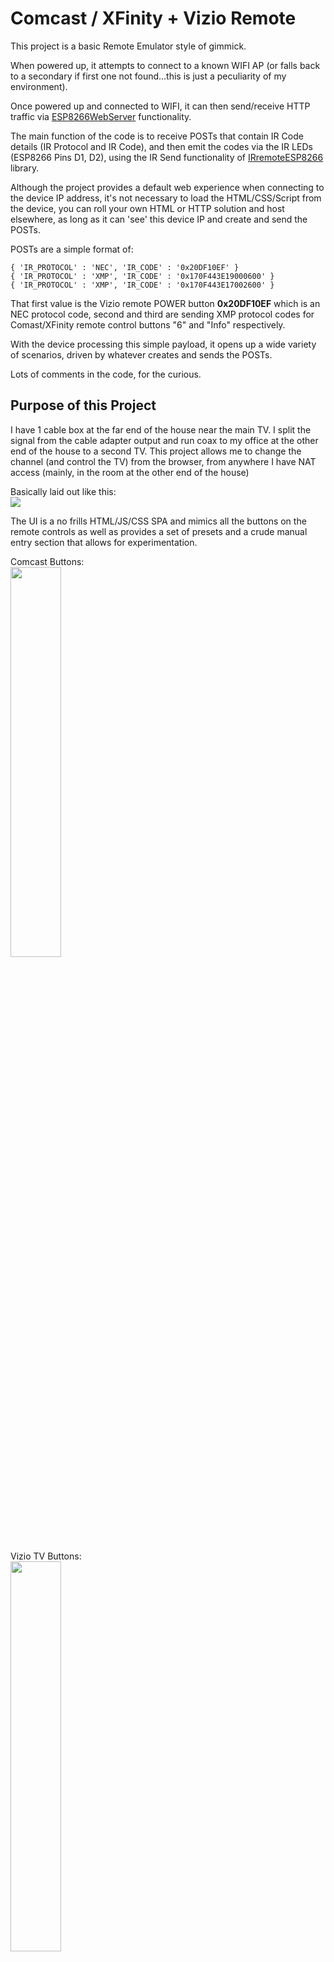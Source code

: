 # Comcast / XFinity + Vizio Remote

This project is a basic Remote Emulator style of gimmick.

When powered up, it attempts to connect to a known WIFI AP (or falls back to
a secondary if first one not found...this is just a peculiarity of my
environment).

Once powered up and connected to WIFI, it can then send/receive HTTP traffic via [ESP8266WebServer](https://github.com/esp8266/Arduino/tree/master/libraries/ESP8266WebServer) functionality.

The main function of the code is to receive POSTs that contain IR Code
details (IR Protocol and IR Code), and then emit the codes via the IR LEDs 
(ESP8266 Pins D1, D2), using the IR Send functionality of [IRremoteESP8266](https://github.com/crankyoldgit/IRremoteESP8266/)
library.

Although the project provides a default web experience when connecting to
the device IP address, it's not necessary to load the HTML/CSS/Script
from the device, you can roll your own HTML or HTTP solution and host
elsewhere, as long as it can 'see' this device IP and create and send the
POSTs.

POSTs are a simple format of:
```
{ 'IR_PROTOCOL' : 'NEC', 'IR_CODE' : '0x20DF10EF' }
{ 'IR_PROTOCOL' : 'XMP', 'IR_CODE' : '0x170F443E19000600' }
{ 'IR_PROTOCOL' : 'XMP', 'IR_CODE' : '0x170F443E17002600' }
```

That first value is the Vizio remote POWER button **0x20DF10EF** which is an NEC protocol code, second and third are sending XMP protocol codes for Comast/XFinity remote control buttons "6" and "Info" respectively.

With the device processing this simple payload, it opens up a wide variety
of scenarios, driven by whatever creates and sends the POSTs.

Lots of comments in the code, for the curious.

## Purpose of this Project
I have 1 cable box at the far end of the house near the main TV.  I split the signal from the cable adapter output and run coax to my office at the other end of the house to a second TV.  This project allows me to change the channel (and control the TV) from the browser, from anywhere I have NAT access (mainly, in the room at the other end of the house)

Basically laid out like this:<br>
<img src="./content/OverallSetup.png">

The UI is a no frills HTML/JS/CSS SPA and mimics all the buttons on the remote controls as well as provides a set of presets and a crude manual entry section that allows for experimentation.

Comcast Buttons:<br>
<img src="./content/UI_Comcast_Buttons.png" style="width:40%">

Vizio TV Buttons:<br>
<img src="./content/UI_Vizio_Buttons.png" style="width:40%">

XFinity XR2 Buttons:<br>
<img src="./content/UI_XFinity_XR2_Buttons.png" style="width:36%">

Presets are just a group of buttons representing various channels (TV and Music):<br>
<img src="./content/UI_Presets.png" style="width:60%">



### Raw Entry Section
This section allows manual entry of protocols and codes, and for 'scripting' or creation of a sequence of codes with some basic functionality like **DELAY** and **DELAY_UNTIL_DATE_TIME**

The following snip shows a sequence that waits until a certain date/time has elapsed, then sends 1197[enter], waits 5 seconds, sends 28[enter], waits another 5 seconds, and finally sends 4[enter].<br>
<img src="./content/UI_Raw_Section.png" style="width:60%">

Mainly this just shows the possibility of creating more complicated scenarios.

# ESP8266
Device is a run of the mill ESP8266 with WIFI (platform: espressif8266)

<img src="./Content/SimpleBreadBoardSetupCropped.jpg" style="width:80%"><br>
D1 and D2 are connected to the anodes of the 5mm 940nm IR LEDs (purchased from https://www.adafruit.com/product/388)

This picture is just a simple test rig, the actual setup I have deployed has the LEDs soldered to a couple of perf boards at the end of long wires, that enable affixing near the devices.  No pictures of that mess.  It's Crude and I may revisit later, but for now works perfectly...which means I'll never 'fix' it :o)

With the [ESP8266IRRecord](https://github.com/MrJimmo/ESP8266IRRecord/tree/main) board listening, this made for quick test and development.

# Remote Controls

## Vizio TV Remote
<img src="./content/VizioTVRemoteControl.jpg" height="auto" width="20%">

Remote for TV Model: VO32L HDTV10A

TV Part #: 10223050022
...yeah, super old TV from 2008, but it's still alive and doing fine :o)


The table below contains the values I captured with the [ESP8266IRRecord](https://github.com/MrJimmo/ESP8266IRRecord/tree/main) project.

Luckily, I captured these a long time ago as corrosion has since killed the #6 button and the remote is mostly falling apart now after being dropped many times.

The Binary and Byte columns of the table were part of me doing some early learning about IR codes as they were read.

I split out the binary values for the number buttons (Button_0, Button_1, etc.) to see how they are constructed.

### IR Code Rabbit Hole
With the #6 button dying on me, it made me wonder; Could I figure out how to construct the Button_6 code **manually**? ...and that lead down a confusing rabbit hole.

Pressing all the number buttons on the control in 0 to 9 order, IR Recv library outputs:
|Button|NEC Code|Address|Command|
|-|-|-|-|
|BUTTON_0|0x20DF08F7|0x04FB|0x10EF|
|BUTTON_1|0x20DF8877|0x04FB|0x11EE|
|BUTTON_2|0x20DF48B7|0x04FB|0x12ED|
|BUTTON_3|0x20DFC837|0x04FB|0x13EC|
|BUTTON_4|0x20DF28D7|0x04FB|0x14EB|
|BUTTON_5|0x20DFA857|0x04FB|0x15EA|
|BUTTON_6|0x20DF6897|0x04FB|0x16E9|
|BUTTON_7|0x20DFE817|0x04FB|0x17E8|
|BUTTON_8|0x20DF18E7|0x04FB|0x18E7|
|BUTTON_9|0x20DF9867|0x04FB|0x19E6|

In this table form, I can see that Command codes follow a sequential pattern for buttons 0-9:<Br>
Button_0 == 0x10EF<br>
Button_1 == 0x11EE<br>
...<br>
Button_9 == 0x19E6<br>

But what is the deal with the NEC Code? Ex. Button 5:  0x20DFA857, the Address is 0x4FB and the Command is 0x15EA?

Turns out, they are related in an interesting way.

The NEC Value, if you look at it as a sequence of binary values left-to-right, it represents the pulse timings that are emitted by the IR LEDs of the remote controls.

Here's the power button for this Vizio remote, after graphing the pulse times and just eyeballing the 0's and 1's:<br>
<img src="./content/GraphingPowerSignal.PNG" height="auto"><br>
_(I connected one of those cheap 8-ch logic analyzers to the remotes IR LED and used Pulseview to grab the values, and excel to plot the graph, mspaint for the extra annotations)_

That graph is for NEC Vizio Power button value 0x20DF10EF, which as binary is: `00100000 11011111 00010000 11101111`<br>
_(I wish I had done the graphing for button 5 to keep this text cohesive, but hopefully Power button pulse sequence still useful as an example)_

Now for Button 5, the NEC code is: 0x20DFA857<br>
As binary: `00100000 11011111 10101000 01010111`

I learned something else at this point; The bit sequence shows the first 8 bits are then inverted in the next 8, and the 3rd grouping of 8-bits are followed by its inverted value.

This lines up with 0x20DF A857:<br>
Byte 1 0x20: 00100000<br>
Byte 2 0xDF: 11011111 (inverse of Byte1)

Byte 3 0xA8: 10101000<br>
Byte 4 0x57: 01010111 ...inverse of Byte 3<br>

It just means Byte 1 and 3 are the important ones as far as differentiating each button, and Bytes 2 and 4 are just their inversions.

But what are those Address and Command values?

I noticed that those were the values I'd see, when using one of those cheap, generic testers that can read NEC IR Codes. Here's what it shows when pressing button 5 on the Vizio remote:<br>
<img src="./content/ComponentTester_VizioButton5.PNG" height="auto" width="40%">

UserCode: 04FB<br>
DataCode: 15EA

Took me a bit of fumbling with the math to eventually figure out:<br>
Byte 1 0x20 reversed: 00000100 == 0x04<br>
Byte 2 0xDF reversed: 11111011 == 0xFB<br>
Byte 3 0xA8 reversed: 00010101 == 0x15<br>
Byte 4 0x57 reversed: 11101010 == 0xEA<br>

So how does this help me figure out Button 6? (again, if I hadn't captured it long ago)

Well, given the sequential pattern is shown in Byte 3 (refer back to the table above), I just need to +1 to byte 3 and work backwards to the NEC Code.

The easy part: `0x15 + 0x01 == 0x16`

Inverting: `0x16 == !0x16 == 0xE9`

The Address is always the same: `0x04FB` (manufacturer code I think) and the calculated full command: `0x16E9`

But how to get the NEC code from this?

Simply work with Byte 1 and Byte 3, with Byte 2 and 4 being inversions of those respectively...<Br>
Byte 1: `0x04 == 00000100, reversed == 00100000 == 0x20`<br>
Byte 2: `!0x20 == 0xDF`<br>
Byte 3: `0x16 == 00010110, reversed == 01101000 == 0x68`<br>
Byte 4: `!0x68 == 0x97`<br>
And all together as the NEC code: `0x20DF6897` which is the Button 6 value from the table above.

NEC tech spec likely explains all this more clearly, but I worked on it from what I observed from the IR Recv library, the component tester, and the Logic Analyzer, which was actually a lot fun.

### IR Codes for Vizio Remote
|Button|Constant|Type|NEC|Binary|Byte1|Byte2|Byte3|Byte4|
|-|-|-|-|-|-|-|-|-|
|BUTTON_0|VIZIO_REMOTE_BUTTON_0|NEC|0x20DF08F7|00100000110111110000100011110111|00100000|11011111|00001000|11110111|
|BUTTON_1|VIZIO_REMOTE_BUTTON_1|NEC|0x20DF8877|00100000110111111000100001110111|00100000|11011111|10001000|01110111|
|BUTTON_2|VIZIO_REMOTE_BUTTON_2|NEC|0x20DF48B7|00100000110111110100100010110111|00100000|11011111|01001000|10110111|
|BUTTON_3|VIZIO_REMOTE_BUTTON_3|NEC|0x20DFC837|00100000110111111100100000110111|00100000|11011111|11001000|00110111|
|BUTTON_4|VIZIO_REMOTE_BUTTON_4|NEC|0x20DF28D7|00100000110111110010100011010111|00100000|11011111|00101000|11010111|
|BUTTON_5|VIZIO_REMOTE_BUTTON_5|NEC|0x20DFA857|00100000110111111010100001010111|00100000|11011111|10101000|01010111|
|BUTTON_6|VIZIO_REMOTE_BUTTON_6|NEC|0x20DF6897|00100000110111110110100010010111|00100000|11011111|01101000|10010111|
|BUTTON_7|VIZIO_REMOTE_BUTTON_7|NEC|0x20DFE817|00100000110111111110100000010111|00100000|11011111|11101000|00010111|
|BUTTON_8|VIZIO_REMOTE_BUTTON_8|NEC|0x20DF18E7|00100000110111110001100011100111|00100000|11011111|00011000|11100111|
|BUTTON_9|VIZIO_REMOTE_BUTTON_9|NEC|0x20DF9867|00100000110111111001100001100111|00100000|11011111|10011000|01100111|
|BUTTON_AV|VIZIO_REMOTE_BUTTON_AV|NEC|0x20DF8A75|00100000110111111000101001110101|00100000|11011111|10001010|01110101|
|BUTTON_V|VIZIO_REMOTE_BUTTON_V|NEC|0x20DFC23D|00100000110111111100001000111101|00100000|11011111|11000010|00111101|
|BUTTON_CHANNEL_DOWN|VIZIO_REMOTE_BUTTON_CHANNEL_DOWN|NEC|0x20DF629D|00100000110111110110001010011101|00100000|11011111|01100010|10011101|
|BUTTON_CHANNEL_UP|VIZIO_REMOTE_BUTTON_CHANNEL_UP|NEC|0x20DFA25D|00100000110111111010001001011101|00100000|11011111|10100010|01011101|
|BUTTON_COMP|VIZIO_REMOTE_BUTTON_COMP|NEC|0x20DF5AA5|00100000110111110101101010100101|00100000|11011111|01011010|10100101|
|BUTTON_DASH(-)|VIZIO_REMOTE_BUTTON_DASH(-)|NEC|0x20DFFF00|00100000110111111111111100000000|00100000|11011111|11111111|00000000|
|BUTTON_FREEZE|VIZIO_REMOTE_BUTTON_FREEZE|NEC|0x20DFA659|00100000110111111010011001011001|00100000|11011111|10100110|01011001|
|BUTTON_GUIDE|VIZIO_REMOTE_BUTTON_GUIDE|NEC|0x20DF38C7|00100000110111110011100011000111|00100000|11011111|00111000|11000111|
|BUTTON_HDMI|VIZIO_REMOTE_BUTTON_HDMI|NEC|0x20DF639C|00100000110111110110001110011100|00100000|11011111|01100011|10011100|
|BUTTON_INPUT|VIZIO_REMOTE_BUTTON_INPUT|NEC|0x20DFF40B|00100000110111111111010000001011|00100000|11011111|11110100|00001011|
|BUTTON_LAST|VIZIO_REMOTE_BUTTON_LAST|NEC|0x20DF58A7|00100000110111110101100010100111|00100000|11011111|01011000|10100111|
|BUTTON_MUTE|VIZIO_REMOTE_BUTTON_MUTE|NEC|0x20DF906F|00100000110111111001000001101111|00100000|11011111|10010000|01101111|
|BUTTON_PIP|VIZIO_REMOTE_BUTTON_PIP|NEC|0x20DF06F9|00100000110111110000011011111001|00100000|11011111|00000110|11111001|
|BUTTON_POWER|VIZIO_REMOTE_BUTTON_POWER|NEC|0x20DF10EF|00100000110111110001000011101111|00100000|11011111|00010000|11101111|
|BUTTON_SWAP|VIZIO_REMOTE_BUTTON_SWAP|NEC|0x20DF6699|00100000110111110110011010011001|00100000|11011111|01100110|10011001|
|BUTTON_TV|VIZIO_REMOTE_BUTTON_TV|NEC|0x20DF6B94|00100000110111110110101110010100|00100000|11011111|01101011|10010100|
|BUTTON_VOLUME_DOWN|VIZIO_REMOTE_BUTTON_VOLUME_DOWN|NEC|0x20DFE21D|00100000110111111110001000011101|00100000|11011111|11100010|00011101|
|BUTTON_VOLUME_UP|VIZIO_REMOTE_BUTTON_VOLUME_UP|NEC|0x20DF12ED|00100000110111110001001011101101|00100000|11011111|00010010|11101101|

### IR Codes for Vizio Remote (crazy table version)
During all this 'learning', I used Excel to futz around with all the values and ended up finding that there's no `=REVERSE()` function in Excel.

Surprisingly, CoPilot provided one when I asked `write an excel formula for reversing text`

It spit out the following:
`=TEXTJOIN("", TRUE, MID(A1, LEN(A1) + 1 - ROW(INDIRECT("1:" & LEN(A1))), 1))`

That's what I pasted into Byte1_REV, Byte2_REV, etc. columns, with slight change to the referenced cell and it worked exactly as I wanted. I do not fear this tech :o)

**Other column formulas**

Binary column function: `=CONCATENATE(HEX2BIN(MID(D2,3,2),8), HEX2BIN(MID(D2,5,2),8), HEX2BIN(MID(D2,7,2),8), HEX2BIN(MID(D2,9,2),8))` ...D2 is the NEC column.

Byte1: `=HEX2BIN(MID($D2,3,2),8)` ...D2 is anchored to the NEC column.<br>
Byte2: `=HEX2BIN(MID($D2,5,2),8)` ...notice the second param skips 2 chars.<br>
Byte2: `=HEX2BIN(MID($D2,7,2),8)` ...skips another 2<br>
Byte2: `=HEX2BIN(MID($D2,9,2),8)` ...and finally, the last 2 chars.<br>

_(Using CoPilot provided formula)_<br>
Byte1_Rev: `=TEXTJOIN("", TRUE, MID(F2, LEN(F2) + 1 - ROW(INDIRECT("1:" & LEN(F2))), 1))` ...F2 is Byte1 column<br>
Byte2_Rev: `=TEXTJOIN("", TRUE, MID(G2, LEN(G2) + 1 - ROW(INDIRECT("1:" & LEN(G2))), 1))` ...G2 is Byte2 column<br>
Byte3_Rev: `=TEXTJOIN("", TRUE, MID(H2, LEN(H2) + 1 - ROW(INDIRECT("1:" & LEN(H2))), 1))` ...H2 is Byte3 column<br>
Byte4_Rev: `=TEXTJOIN("", TRUE, MID(I2, LEN(I2) + 1 - ROW(INDIRECT("1:" & LEN(I2))), 1))` ...I2 is Byte4 column<br>

Byte1Hex: `=BIN2HEX(J2,2)` ...J2 is Byte1_REV column<br>
Byte2Hex: `=BIN2HEX(K2,2)` ...K2 is Byte2_REV column<br>
Byte3Hex: `=BIN2HEX(L2,2)` ...L2 is Byte3_REV column<br>
Byte4Hex: `=BIN2HEX(M2,2)` ...M2 is Byte4_REV column<br>

Address: `=CONCAT("0x",N2,O2)` ...N2,O2 are Byte1Hex and Byte2Hex<br>
Command: `=CONCAT("0x",P2,Q2)` ...P2,Q2 are Byte3Hex and Byte4Hex

|Button|Constant|Type|NEC|Binary|Byte1|Byte2|Byte3|Byte4|Byte1_REV|Byte2_REV|Byte3_REV|Byte4_REV|Byte1Hex|Byte2Hex|Byte3Hex|Byte4Hex||Address|Command|
|-|-|-|-|-|-|-|-|-|-|-|-|-|-|-|-|-|-|-|-|
|BUTTON_0|VIZIO_REMOTE_BUTTON_0|NEC|0x20DF08F7|00100000110111110000100011110111|00100000|11011111|00001000|11110111|00000100|11111011|00010000|11101111|04|FB|10|EF||0x04FB|0x10EF|
|BUTTON_1|VIZIO_REMOTE_BUTTON_1|NEC|0x20DF8877|00100000110111111000100001110111|00100000|11011111|10001000|01110111|00000100|11111011|00010001|11101110|04|FB|11|EE||0x04FB|0x11EE|
|BUTTON_2|VIZIO_REMOTE_BUTTON_2|NEC|0x20DF48B7|00100000110111110100100010110111|00100000|11011111|01001000|10110111|00000100|11111011|00010010|11101101|04|FB|12|ED||0x04FB|0x12ED|
|BUTTON_3|VIZIO_REMOTE_BUTTON_3|NEC|0x20DFC837|00100000110111111100100000110111|00100000|11011111|11001000|00110111|00000100|11111011|00010011|11101100|04|FB|13|EC||0x04FB|0x13EC|
|BUTTON_4|VIZIO_REMOTE_BUTTON_4|NEC|0x20DF28D7|00100000110111110010100011010111|00100000|11011111|00101000|11010111|00000100|11111011|00010100|11101011|04|FB|14|EB||0x04FB|0x14EB|
|BUTTON_5|VIZIO_REMOTE_BUTTON_5|NEC|0x20DFA857|00100000110111111010100001010111|00100000|11011111|10101000|01010111|00000100|11111011|00010101|11101010|04|FB|15|EA||0x04FB|0x15EA|
|BUTTON_6|VIZIO_REMOTE_BUTTON_6|NEC|0x20DF6897|00100000110111110110100010010111|00100000|11011111|01101000|10010111|00000100|11111011|00010110|11101001|04|FB|16|E9||0x04FB|0x16E9|
|BUTTON_7|VIZIO_REMOTE_BUTTON_7|NEC|0x20DFE817|00100000110111111110100000010111|00100000|11011111|11101000|00010111|00000100|11111011|00010111|11101000|04|FB|17|E8||0x04FB|0x17E8|
|BUTTON_8|VIZIO_REMOTE_BUTTON_8|NEC|0x20DF18E7|00100000110111110001100011100111|00100000|11011111|00011000|11100111|00000100|11111011|00011000|11100111|04|FB|18|E7||0x04FB|0x18E7|
|BUTTON_9|VIZIO_REMOTE_BUTTON_9|NEC|0x20DF9867|00100000110111111001100001100111|00100000|11011111|10011000|01100111|00000100|11111011|00011001|11100110|04|FB|19|E6||0x04FB|0x19E6|
|BUTTON_AV|VIZIO_REMOTE_BUTTON_AV|NEC|0x20DF8A75|00100000110111111000101001110101|00100000|11011111|10001010|01110101|00000100|11111011|01010001|10101110|04|FB|51|AE||0x04FB|0x51AE|
|BUTTON_V|VIZIO_REMOTE_BUTTON_V|NEC|0x20DFC23D|00100000110111111100001000111101|00100000|11011111|11000010|00111101|00000100|11111011|01000011|10111100|04|FB|43|BC||0x04FB|0x43BC|
|BUTTON_CHANNEL_DOWN|VIZIO_REMOTE_BUTTON_CHANNEL_DOWN|NEC|0x20DF629D|00100000110111110110001010011101|00100000|11011111|01100010|10011101|00000100|11111011|01000110|10111001|04|FB|46|B9||0x04FB|0x46B9|
|BUTTON_CHANNEL_UP|VIZIO_REMOTE_BUTTON_CHANNEL_UP|NEC|0x20DFA25D|00100000110111111010001001011101|00100000|11011111|10100010|01011101|00000100|11111011|01000101|10111010|04|FB|45|BA||0x04FB|0x45BA|
|BUTTON_COMP|VIZIO_REMOTE_BUTTON_COMP|NEC|0x20DF5AA5|00100000110111110101101010100101|00100000|11011111|01011010|10100101|00000100|11111011|01011010|10100101|04|FB|5A|A5||0x04FB|0x5AA5|
|BUTTON_DASH(-)|VIZIO_REMOTE_BUTTON_DASH(-)|NEC|0x20DFFF00|00100000110111111111111100000000|00100000|11011111|11111111|00000000|00000100|11111011|11111111|00000000|04|FB|FF|00||0x04FB|0xFF00|
|BUTTON_FREEZE|VIZIO_REMOTE_BUTTON_FREEZE|NEC|0x20DFA659|00100000110111111010011001011001|00100000|11011111|10100110|01011001|00000100|11111011|01100101|10011010|04|FB|65|9A||0x04FB|0x659A|
|BUTTON_GUIDE|VIZIO_REMOTE_BUTTON_GUIDE|NEC|0x20DF38C7|00100000110111110011100011000111|00100000|11011111|00111000|11000111|00000100|11111011|00011100|11100011|04|FB|1C|E3||0x04FB|0x1CE3|
|BUTTON_HDMI|VIZIO_REMOTE_BUTTON_HDMI|NEC|0x20DF639C|00100000110111110110001110011100|00100000|11011111|01100011|10011100|00000100|11111011|11000110|00111001|04|FB|C6|39||0x04FB|0xC639|
|BUTTON_INPUT|VIZIO_REMOTE_BUTTON_INPUT|NEC|0x20DFF40B|00100000110111111111010000001011|00100000|11011111|11110100|00001011|00000100|11111011|00101111|11010000|04|FB|2F|D0||0x04FB|0x2FD0|
|BUTTON_LAST|VIZIO_REMOTE_BUTTON_LAST|NEC|0x20DF58A7|00100000110111110101100010100111|00100000|11011111|01011000|10100111|00000100|11111011|00011010|11100101|04|FB|1A|E5||0x04FB|0x1AE5|
|BUTTON_MUTE|VIZIO_REMOTE_BUTTON_MUTE|NEC|0x20DF906F|00100000110111111001000001101111|00100000|11011111|10010000|01101111|00000100|11111011|00001001|11110110|04|FB|09|F6||0x04FB|0x09F6|
|BUTTON_PIP|VIZIO_REMOTE_BUTTON_PIP|NEC|0x20DF06F9|00100000110111110000011011111001|00100000|11011111|00000110|11111001|00000100|11111011|01100000|10011111|04|FB|60|9F||0x04FB|0x609F|
|BUTTON_POWER|VIZIO_REMOTE_BUTTON_POWER|NEC|0x20DF10EF|00100000110111110001000011101111|00100000|11011111|00010000|11101111|00000100|11111011|00001000|11110111|04|FB|08|F7||0x04FB|0x08F7|
|BUTTON_SWAP|VIZIO_REMOTE_BUTTON_SWAP|NEC|0x20DF6699|00100000110111110110011010011001|00100000|11011111|01100110|10011001|00000100|11111011|01100110|10011001|04|FB|66|99||0x04FB|0x6699|
|BUTTON_TV|VIZIO_REMOTE_BUTTON_TV|NEC|0x20DF6B94|00100000110111110110101110010100|00100000|11011111|01101011|10010100|00000100|11111011|11010110|00101001|04|FB|D6|29||0x04FB|0xD629|
|BUTTON_VOLUME_DOWN|VIZIO_REMOTE_BUTTON_VOLUME_DOWN|NEC|0x20DFE21D|00100000110111111110001000011101|00100000|11011111|11100010|00011101|00000100|11111011|01000111|10111000|04|FB|47|B8||0x04FB|0x47B8|
|BUTTON_VOLUME_UP|VIZIO_REMOTE_BUTTON_VOLUME_UP|NEC|0x20DF12ED|00100000110111110001001011101101|00100000|11011111|00010010|11101101|00000100|11111011|01001000|10110111|04|FB|48|B7||0x04FB|0x48B7|
||


## XFinity XR2 Remote
<img src="./content/XfinityXR2RemoteControl_Cropped.jpg" height="auto" width="20%">

I got this remote with a replacement cable adapter and has many more buttons than the older, simpler one farther below in this doc.

IR Codes captured with the [ESP8266IRRecord](https://github.com/MrJimmo/ESP8266IRRecord/tree/main) project when it was maped to my Vizio TV (code 11758, learned through https://www.xfinity.com/support/remotes)

It appears that when the controller is mapped to a TV (in my case the VIZIO tv), it sends 2 codes, the XMP and the NEC.

> NOTE: The **g_IRCodes** array in script.js has the unmapped defaults for these buttons.

And it appears that **0x170F443E14008300** is some NOP value that gets sent as XMP for Volume Up/Down, and Mute, which kind of makes sense if that's just the controllers NOP type of code, when the code that matters is the NEC code.

Example for Volume/Mute:
|Button|XMP|NEC|
|-|-|-|
Vol_Up|0x170F443E14008300|0x20DF40BF|
Vol_Down|0x170F443E14008300|0x20DFC03F|
Mute|0x170F443E14008300|0x20DF906F|

Power must mean something special, since it's not that NOP 8300 XMP value, it's actually NEC and then 2 XMP values, separated by a ~500ms delay

NEC Code: 0x20DF10EF 

XMP Codes: 0x170F443E10000F00 --> (~500ms delay) --> 0x170F443E1100E000

So to mimic the ALL_POWER button from this remote it should send:

NEC Code: 0x20DF10EF and then <br>
XMP Codes: 0x170F443E10000F00 --> (~500ms delay) --> 0x170F443E1100E000

Not sure what the NEC code for TV_INPUT is with respect to VIZIO, I think it gets ignored.

### IR Codes for XFinity XR2 Remote
|Button|Constants|TYPE|Code|NEC|Notes|
|-|-|-|-|-|-|
|POWER|XFINITYXR2_REMOTE_BUTTON_POWER|XMP|(nothing when mapped to VIZIO)|0x20DF10EF||
|ALL_POWER|XFINITYXR2_REMOTE_BUTTON_ALL_POWER|XMP|0x170F443E10000F00, 0x170F443E1100E000|0x20DF10EF| (~500ms delay)|
|TV_INPUT|XFINITYXR2_REMOTE_BUTTON_TV_INPUT|XMP|(nothing when mapped to VIZIO)|0x20DFF40B||
|VOL_UP|XFINITYXR2_REMOTE_BUTTON_VOL_UP|XMP|0x170F443E14008300|0x20DF40BF||
|VOL_DOWN|XFINITYXR2_REMOTE_BUTTON_VOL_DOWN|XMP|0x170F443E14008300|0x20DFC03F||
|MUTE|XFINITYXR2_REMOTE_BUTTON_MUTE|XMP|0x170F443E14008300|0x20DF906F||
|SEARCH|XFINITYXR2_REMOTE_BUTTON_SEARCH|XMP|0x170F443E1400CF00|||
|CHANNEL_UP|XFINITYXR2_REMOTE_BUTTON_CHANNEL_UP|XMP|0x170F443E12000D00|||
|CHANNEL_DOWN|XFINITYXR2_REMOTE_BUTTON_CHANNEL_DOWN|XMP|0x170F443E11000E00|||
|REWIND|XFINITYXR2_REMOTE_BUTTON_REWIND|XMP|0x170F443E19003300|||
|PLAY|XFINITYXR2_REMOTE_BUTTON_PLAY|XMP|0x170F443E1C003000|||
|PAUSE|XFINITYXR2_REMOTE_BUTTON_PAUSE|XMP|0x170F443E1A003200|||
|FF|XFINITYXR2_REMOTE_BUTTON_FF|XMP|0x170F443E18003400|||
|STOP|XFINITYXR2_REMOTE_BUTTON_STOP|XMP|0x170F443E1B003100|||
|XFINITY_MENU|XFINITYXR2_REMOTE_BUTTON_XFINITY_MENU|XMP|0x170F443E1D002000, 0x170F443E1100E000|| (~500ms delay)|
|REC|XFINITYXR2_REMOTE_BUTTON_REC|XMP|0x170F443E17003500|||
|GUIDE|XFINITYXR2_REMOTE_BUTTON_GUIDE|XMP|0x170F443E16002700, 0x170F443E1100E000|| (~500ms delay)|
|PAGE_UP|XFINITYXR2_REMOTE_BUTTON_PAGE_UP|XMP|0x170F443E15002800|||
|PAGE_DOWN|XFINITYXR2_REMOTE_BUTTON_PAGE_DOWN|XMP|0x170F443E14002900|||
|ARROW_UP|XFINITYXR2_REMOTE_BUTTON_ARROW_UP|XMP|0x170F443E1C002100|||
|ARROW_DOWN|XFINITYXR2_REMOTE_BUTTON_ARROW_DOWN|XMP|0x170F443E1B002200|||
|ARROW_LEFT|XFINITYXR2_REMOTE_BUTTON_ARROW_LEFT|XMP|0x170F443E1A002300|||
|ARROW_RIGHT|XFINITYXR2_REMOTE_BUTTON_ARROW_RIGHT|XMP|0x170F443E19002400|||
|OK|XFINITYXR2_REMOTE_BUTTON_OK|XMP|0x170F443E18002500|||
|LAST|XFINITYXR2_REMOTE_BUTTON_LAST|XMP|0x170F443E19005100|||
|EXIT|XFINITYXR2_REMOTE_BUTTON_EXIT|XMP|0x170F443E13002A00|||
|INFO|XFINITYXR2_REMOTE_BUTTON_INFO|XMP|0x170F443E17002600|||
|FAV|XFINITYXR2_REMOTE_BUTTON_FAV|XMP|0x170F443E18005200|||
|BUTTON_A|XFINITYXR2_REMOTE_BUTTON_A|XMP|0x170F443E19006000|||
|BUTTON_B|XFINITYXR2_REMOTE_BUTTON_B|XMP|0x170F443E18006100|||
|BUTTON_C|XFINITYXR2_REMOTE_BUTTON_C|XMP|0x170F443E17006200|||
|BUTTON_D|XFINITYXR2_REMOTE_BUTTON_D|XMP|0x170F443E15008200|||
|BUTTON_1|XFINITYXR2_REMOTE_BUTTON_1|XMP|0x170F443E1E000100|||
|BUTTON_2|XFINITYXR2_REMOTE_BUTTON_2|XMP|0x170F443E1D000200|||
|BUTTON_3|XFINITYXR2_REMOTE_BUTTON_3|XMP|0x170F443E1C000300|||
|BUTTON_4|XFINITYXR2_REMOTE_BUTTON_4|XMP|0x170F443E1B000400|||
|BUTTON_5|XFINITYXR2_REMOTE_BUTTON_5|XMP|0x170F443E1A000500|||
|BUTTON_6|XFINITYXR2_REMOTE_BUTTON_6|XMP|0x170F443E19000600|||
|BUTTON_7|XFINITYXR2_REMOTE_BUTTON_7|XMP|0x170F443E18000700|||
|BUTTON_8|XFINITYXR2_REMOTE_BUTTON_8|XMP|0x170F443E17000800|||
|BUTTON_9|XFINITYXR2_REMOTE_BUTTON_9|XMP|0x170F443E16000900|||
|BUTTON_0|XFINITYXR2_REMOTE_BUTTON_0|XMP|0x170F443E1F000000|||
|SWAP|XFINITYXR2_REMOTE_BUTTON_SWAP|XMP|0x170F443E11005900|||


## Comcast Digital Adapter Remote
<img src="./content/ComcastDigitalAdapterRemote.jpg" height="auto" width="20%">

IR Codes captured with the [ESP8266IRRecord](https://github.com/MrJimmo/ESP8266IRRecord/tree/main) project when it was maped to my Vizio TV (code 11758, learned through https://www.xfinity.com/support/remotes)

Though it has less buttons, the behavior is similar to the XFinity XR2 in that it sends 2 values, including the NOP 0x170F443E14008300 for mapped buttons.

> NOTE: The **g_IRCodes** array in script.js has the unmapped defaults for these buttons.

### IR Codes for Comcast Digital Adapter Remote
|Button|CONSTANT|TYPE|XMP|NEC|
|-|-|-|-|-|
|POWER|COMCAST_REMOTE_BUTTON_POWER|XMP|0x170F443E10000F00|0x20DF10EF|
|INFO|COMCAST_REMOTE_BUTTON_INFO|XMP|0x170F443E17002600||
|BUTTON_1|COMCAST_REMOTE_BUTTON_1|XMP|0x170F443E1E000100||
|BUTTON_2|COMCAST_REMOTE_BUTTON_2|XMP|0x170F443E1D000200||
|BUTTON_3|COMCAST_REMOTE_BUTTON_3|XMP|0x170F443E1C000300||
|BUTTON_4|COMCAST_REMOTE_BUTTON_4|XMP|0x170F443E1B000400||
|BUTTON_5|COMCAST_REMOTE_BUTTON_5|XMP|0x170F443E1A000500||
|BUTTON_6|COMCAST_REMOTE_BUTTON_6|XMP|0x170F443E19000600||
|BUTTON_7|COMCAST_REMOTE_BUTTON_7|XMP|0x170F443E18000700||
|BUTTON_8|COMCAST_REMOTE_BUTTON_8|XMP|0x170F443E17000800||
|BUTTON_9|COMCAST_REMOTE_BUTTON_9|XMP|0x170F443E16000900||
|BUTTON_0|COMCAST_REMOTE_BUTTON_0|XMP|0x170F443E1F000000||
|ENTER|COMCAST_REMOTE_BUTTON_ENTER|XMP|0x170F443E18002500||
|LAST|COMCAST_REMOTE_BUTTON_LAST|XMP|0x170F443E19005100||
|VOLUME_UP|COMCAST_REMOTE_BUTTON_VOLUME_UP|XMP|0x170F443E14008300|0x20DF40BF|
|VOLUME_DOWN|COMCAST_REMOTE_BUTTON_VOLUME_DOWN|XMP|0x170F443E14008300|0x20DFC03F|
|CHANNEL_UP|COMCAST_REMOTE_BUTTON_CHANNEL_UP|XMP|0x170F443E12000D00||
|CHANNEL_DOWN|COMCAST_REMOTE_BUTTON_CHANNEL_DOWN|XMP|0x170F443E11000E00||
|MUTE|COMCAST_REMOTE_BUTTON_MUTE|XMP|0x170F443E14008300|0x20DF906F|
|LANG|COMCAST_REMOTE_BUTTON_LANG|XMP|0x170F443E15008200||


## UI Button Flow
As a quick visual of what happens when a button on the UI is pressed...<br>
<img src="./content/ButtonFlow.png"><br>
...overall, this approach of treating commands and IR codes as arrays, allows for various scenarios where a given Action may be made up of one or more Commands, and each Command can send one or more IR codes.


## References / Acknowledgements

Most of the IR code below is from/based on the IRRemoteESP8266 examples:
https://github.com/crankyoldgit/IRremoteESP8266/

Much of the sample code & comments have been pruned and edited for brevity
or clarity for this implementation.  Refer to the documentation for that
library for better details and info on how it works.
